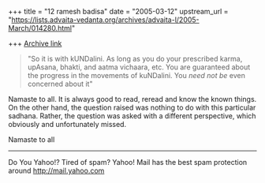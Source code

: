 +++
title = "12 ramesh badisa"
date = "2005-03-12"
upstream_url = "https://lists.advaita-vedanta.org/archives/advaita-l/2005-March/014280.html"

+++
[Archive link](https://lists.advaita-vedanta.org/archives/advaita-l/2005-March/014280.html)

>"So it is with kUNDalini. As long as you do your prescribed karma, upAsana, bhakti, and aatma vichaara, etc. You are guaranteed about the progress in the movements of kuNDalini. You *need not be* even concerned about it"

Namaste to all. 
It is always good to read, reread and know the known things. On the other hand, the question raised was nothing to do with this particular sadhana. Rather, the question was asked with a different perspective, which obviously and unfortunately missed.

Namaste to all 

__________________________________________________
Do You Yahoo!?
Tired of spam?  Yahoo! Mail has the best spam protection around 
http://mail.yahoo.com 

